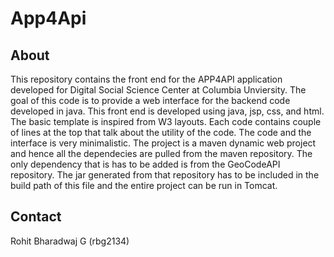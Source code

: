# App4Api

## About
This repository contains the front end for the APP4API application developed for Digital Social Science Center at Columbia Unviersity.
The goal of this code is to provide a web interface for the backend code developed in java. This front end is developed using 
java, jsp, css, and html. The basic template is inspired from W3 layouts. Each code contains couple of lines at the top that talk about
the utility of the code. The code and the interface is very minimalistic. The project is a maven dynamic web project and hence all the dependecies
are pulled from the maven repository. The only dependency that is has to be added is from the GeoCodeAPI repository. The jar generated 
from that repository has to be included in the build path of this file and the entire project can be run in Tomcat.

## Contact
Rohit Bharadwaj G (rbg2134)
